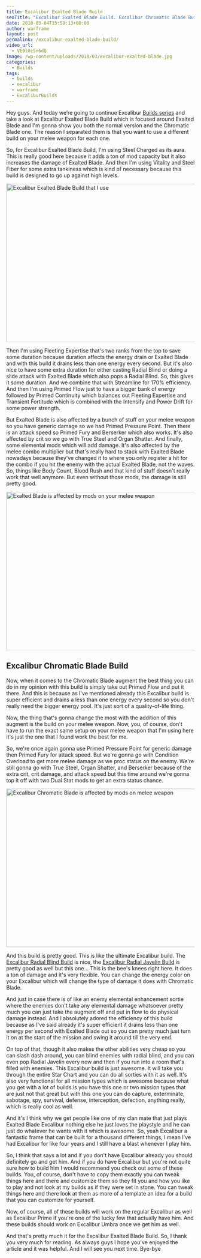 ```yaml
---
title: Excalibur Exalted Blade Build
seoTitle: "Excalibur Exalted Blade Build. Excalibur Chromatic Blade Build."
date: 2018-03-04T15:58:13+00:00
author: warframe
layout: post
permalink: /excalibur-exalted-blade-build/
video_url:
  - VE9lOz5n6dQ
image: /wp-content/uploads/2018/03/excalibur-exalted-blade.jpg
categories:
  - Builds
tags:
  - builds
  - excalibur
  - warframe
  - ExcaliburBuilds
---
```

Hey guys. And today we’re going to continue Excalibur [Builds series](https://warframeblog.com/warframe-builds/) and take a look at Excalibur Exalted Blade Build which is focused around Exalted Blade and I'm gonna show you both the normal version and the Chromatic Blade one. The reason I separated them is that you want to use a different build on your melee weapon for each one.<!--more-->

So, for <span>Excalibur Exalted Blade Build, I'm using</span> Steel Charged as its aura. This is really good here because it adds a ton of mod capacity but it also increases the damage of Exalted Blade. And then I'm using Vitality and Steel Fiber for some extra tankiness which is kind of necessary because this build is designed to go up against high levels.

<img src="https://warframeblog.com/wp-content/uploads/2018/03/excalibur-exalted-blade-build-1024x576.png" title="Warframe Excalibur Exalted Blade Build" alt="Excalibur Exalted Blade Build that I use" width="750" height="422" class="alignnone size-large wp-image-1015" srcset="https://warframeblog.com/wp-content/uploads/2018/03/excalibur-exalted-blade-build-1024x576.png 1024w, https://warframeblog.com/wp-content/uploads/2018/03/excalibur-exalted-blade-build-300x169.png 300w, https://warframeblog.com/wp-content/uploads/2018/03/excalibur-exalted-blade-build-768x432.png 768w" sizes="(max-width: 750px) 100vw, 750px" />

Then I'm using Fleeting Expertise that's two ranks from the top to save some duration because duration affects the energy drain or Exalted Blade and with this build it drains less than one energy every second. But it's also nice to have some extra duration for either casting Radial Blind or doing a slide attack with Exalted Blade which also pops a Radial Blind. So, this gives it some duration. And we combine that with Streamline for 170% efficiency. And then I'm using Primed Flow just to have a bigger bank of energy followed by Primed Continuity which balances out Fleeting Expertise and Transient Fortitude which is combined with the Intensify and Power Drift for some power strength.

But Exalted Blade is also affected by a bunch of stuff on your melee weapon so you have generic damage so we had Primed Pressure Point. Then there is an attack speed so Primed Fury and Berserker which also works. It's also affected by crit so we go with True Steel and Organ Shatter. And finally, some elemental mods which will add damage. It's also affected by the melee combo multiplier but that's really hard to stack with Exalted Blade nowadays because they've changed it to where you only register a hit for the combo if you hit the enemy with the actual Exalted Blade, not the waves. So, things like Body Count, Blood Rush and that kind of stuff doesn't really work that well anymore. But even without those mods, the damage is still pretty good.

<img src="https://warframeblog.com/wp-content/uploads/2018/03/exalted-blade-melee-build-1024x576.png" title="Melee build for Excalibur Exalted Blade" alt="Exalted Blade is affected by mods on your melee weapon" width="750" height="422" class="alignnone size-large wp-image-1013" srcset="https://warframeblog.com/wp-content/uploads/2018/03/exalted-blade-melee-build-1024x576.png 1024w, https://warframeblog.com/wp-content/uploads/2018/03/exalted-blade-melee-build-300x169.png 300w, https://warframeblog.com/wp-content/uploads/2018/03/exalted-blade-melee-build-768x432.png 768w" sizes="(max-width: 750px) 100vw, 750px" />

## Excalibur Chromatic Blade Build

Now, when it comes to the Chromatic Blade augment the best thing you can do in my opinion with this build is simply take out Primed Flow and put it there. And this is because as I've mentioned already this Excalibur build is super efficient and drains a less than one energy every second so you don't really need the bigger energy pool. It's just sort of a quality-of-life thing.

Now, the thing that's gonna change the most with the addition of this augment is the build on your melee weapon. Now, you, of course, don't have to run the exact same setup on your melee weapon that I'm using here it's just the one that I found work the best for me.

So, we're once again gonna use Primed Pressure Point for generic damage then Primed Fury for attack speed. But we're gonna go with Condition Overload to get more melee damage as we proc status on the enemy. We're still gonna go with True Steel, Organ Shatter, and Berserker because of the extra crit, crit damage, and attack speed but this time around we're gonna top it off with two Dual Stat mods to get an extra status chance.

<img src="https://warframeblog.com/wp-content/uploads/2018/03/chromatic-blade-melee-build-1024x576.png" title="Melee build for Excalibur Chromatic Blade" alt="Excalibur Chromatic Blade is affected by mods on melee weapon" width="750" height="422" class="alignnone size-large wp-image-1018" srcset="https://warframeblog.com/wp-content/uploads/2018/03/chromatic-blade-melee-build-1024x576.png 1024w, https://warframeblog.com/wp-content/uploads/2018/03/chromatic-blade-melee-build-300x169.png 300w, https://warframeblog.com/wp-content/uploads/2018/03/chromatic-blade-melee-build-768x432.png 768w" sizes="(max-width: 750px) 100vw, 750px" />

And this build is pretty good. This is like the ultimate Excalibur build. The [Excalibur Radial Blind Build](https://warframeblog.com/excalibur-radial-blind-build/) is nice, the [Excalibur Radial Javelin Build](https://warframeblog.com/excalibur-radial-javelin-build/) is pretty good as well but this one&#8230; This is the bee's knees right here. It does a ton of damage and it's very flexible. You can change the energy color on your Excalibur which will change the type of damage it does with Chromatic Blade.

And just in case there is of like an enemy elemental enhancement sortie where the enemies don't take any elemental damage whatsoever pretty much you can just take the augment off and put in flow to do physical damage instead. And I absolutely adored the efficiency of this build because as I've said already it's super efficient it drains less than one energy per second with Exalted Blade out so you can pretty much just turn it on at the start of the mission and swing it around till the very end.

On top of that, though it also makes the other abilities very cheap so you can slash dash around, you can blind enemies with radial blind, and you can even pop Radial Javelin every now and then if you run into a room that's filled with enemies. This Excalibur build is just awesome. It will take you through the entire Star Chart and you can do all sorties with it as well. It's also very functional for all mission types which is awesome because what you get with a lot of builds is you have this one or two mission types that are just not that great but with this one you can do capture, exterminate, sabotage, spy, survival, defense, interception, defection, anything really, which is really cool as well.

And it's I think why we get people like one of my clan mate that just plays Exalted Blade Excalibur nothing else he just loves the playstyle and he can just do whatever he wants with it which is awesome. So, yeah Excalibur a fantastic frame that can be built for a thousand different things, I mean I've had Excalibur for like four years and I still have a blast whenever I play him.

So, I think that says a lot and if you don't have Excalibur already you should definitely go and get him. And if you do have Excalibur but you're not quite sure how to build him I would recommend you check out some of these builds. You, of course, don't have to copy them exactly you can tweak things here and there and customize them so they fit you and how you like to play and not look at my builds as if they were set in stone. You can tweak things here and there look at them as more of a template an idea for a build that you can customize for yourself.

Now, of course, all of these builds will work on the regular Excalibur as well as Excalibur Prime if you're one of the lucky few that actually have him. And these builds should work on Excalibur Umbra once we get him as well.

And that's pretty much it for the <span>Excalibur Exalted Blade Build</span>. So, I thank you very much for reading. As always guys I hope you've enjoyed the article and it was helpful. And I will see you next time. Bye-bye